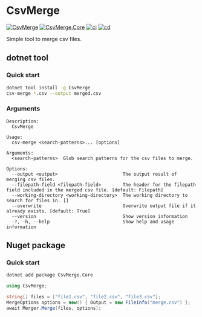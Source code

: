 # CsvMerge

[![CsvMerge](https://img.shields.io/nuget/v/CsvMerge)](https://www.nuget.org/packages/CsvMerge)
[![CsvMerge.Core](https://img.shields.io/nuget/v/CsvMerge.Core)](https://www.nuget.org/packages/CsvMerge.Core)
[![ci](https://github.com/dotnet/csv-merge/actions/workflows/build.yml/badge.svg)](https://github.com/dotnet/csv-merge/actions/workflows/build.yml)
[![cd](https://github.com/dotnet/csv-merge/actions/workflows/publish.yml/badge.svg)](https://github.com/dotnet/csv-merge/actions/workflows/publish.yml)

Simple tool to merge csv files.

## dotnet tool

### Quick start

```sh
dotnet tool install -g CsvMerge
csv-merge *.csv --output merged.csv
```

### Arguments

```
Description:
  CsvMerge

Usage:
  csv-merge <search-patterns>... [options]

Arguments:
  <search-patterns>  Glob search patterns for the csv files to merge.

Options:
  --output <output>                        The output result of merging csv files.
  --filepath-field <filepath-field>        The header for the filepath field included in the merged csv file. [default: Filepath]
  --working-directory <working-directory>  The working directory to search for files in. []
  --overwrite                              Overwrite output file if it already exists. [default: True]
  --version                                Show version information
  -?, -h, --help                           Show help and usage information
```

## Nuget package

### Quick start

```sh
dotnet add package CsvMerge.Core
```

```C#
using CsvMerge;

string[] files = ["file1.csv", "file2.csv", "file3.csv"];
MergeOptions options = new() { Output = new FileInfo("merge.csv") };
await Merger.Merge(files, options);
```
